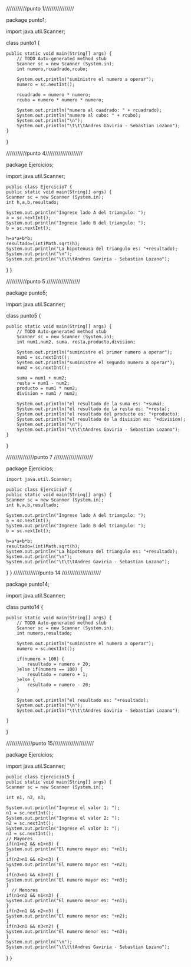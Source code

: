 ///////////punto 1////////////////

package punto1;

import java.util.Scanner;

class punto1 {

	public static void main(String[] args) {
		// TODO Auto-generated method stub
		Scanner sc = new Scanner (System.in);
		int numero,rcuadrado,rcubo;
		
		System.out.println("suministre el numero a operar");
		numero = sc.nextInt();
		
		rcuadrado = numero * numero;
		rcubo = numero * numero * numero;
		
		System.out.println("numero al cuadrado: " + rcuadrado);
		System.out.println("numero al cubo: " + rcubo);
		System.out.println("\n");
		System.out.println("\t\t\tAndres Gaviria - Sebastian Lozano");
	}

}

///////////punto 4////////////////////

package Ejercicios;

import java.util.Scanner;

    public class Ejercicio7 {
    public static void main(String[] args) {
    Scanner sc = new Scanner (System.in);
    int h,a,b,resultado;

    System.out.println("Ingrese lado A del triangulo: ");
    a = sc.nextInt();
    System.out.println("Ingrese lado B del triangulo: ");
    b = sc.nextInt();

    h=a*a+b*b;
    resultado=(int)Math.sqrt(h);
    System.out.println("La hipotenusa del triangulo es: "+resultado);
    System.out.println("\n");
	System.out.println("\t\t\tAndres Gaviria - Sebastian Lozano");
  }
}

///////////punto 5 //////////////////

package punto5;

import java.util.Scanner;

class punto5 {

	public static void main(String[] args) {
		// TODO Auto-generated method stub
		Scanner sc = new Scanner (System.in);
		int num1,num2, suma, resta,producto,division;
		
		System.out.println("suministre el primer numero a operar");
		num1 = sc.nextInt();
		System.out.println("suministre el segundo numero a operar");
		num2 = sc.nextInt();
		
		suma = num1 + num2;
		resta = num1 - num2;
		producto = num1 * num2;
		division = num1 / num2;
		
		System.out.println("el resultado de la suma es: "+suma);
		System.out.println("el resultado de la resta es: "+resta);
		System.out.println("el resultado del producto es: "+producto);
		System.out.println("el resultado de la division es: "+division);
		System.out.println("\n");
		System.out.println("\t\t\tAndres Gaviria - Sebastian Lozano");
	}

}

///////////////punto 7 /////////////////////

package Ejercicios;

    import java.util.Scanner;
    
    public class Ejercicio7 {
    public static void main(String[] args) {
    Scanner sc = new Scanner (System.in);
    int h,a,b,resultado;

    System.out.println("Ingrese lado A del triangulo: ");
    a = sc.nextInt();
    System.out.println("Ingrese lado B del triangulo: ");
    b = sc.nextInt();

    h=a*a+b*b;
    resultado=(int)Math.sqrt(h);
    System.out.println("La hipotenusa del triangulo es: "+resultado);
    System.out.println("\n");
	System.out.println("\t\t\tAndres Gaviria - Sebastian Lozano");
  }
}
//////////////punto 14 /////////////////////

package punto14;

import java.util.Scanner;

class punto14 {

	public static void main(String[] args) {
		// TODO Auto-generated method stub
		Scanner sc = new Scanner (System.in);
		int numero,resultado;
		
		System.out.println("suministre el numero a operar");
		numero = sc.nextInt();
		
		if(numero > 100) {
			resultado = numero + 20;
		}else if(numero == 100) {
			resultado = numero + 1;
		}else {
			resultado = numero - 20;
		}
		
		System.out.println("el resultado es: "+resultado);
		System.out.println("\n");
		System.out.println("\t\t\tAndres Gaviria - Sebastian Lozano");
		
	}

}

//////////////punto 15//////////////////////

package Ejercicios;

import java.util.Scanner;

    public class Ejercicio15 {
    public static void main(String[] args) {
    Scanner sc = new Scanner (System.in);

    int n1, n2, n3;

    System.out.println("Ingrese el valor 1: ");
    n1 = sc.nextInt();
    System.out.println("Ingrese el valor 2: ");
    n2 = sc.nextInt();
    System.out.println("Ingrese el valor 3: ");
    n3 = sc.nextInt();
    // Mayores
    if(n1>n2 && n1>n3) {
    System.out.println("El numero mayor es: "+n1);
    }
    if(n2>n1 && n2>n3) {
    System.out.println("El numero mayor es: "+n2);
    }
    if(n3>n1 && n3>n2) {
    System.out.println("El numero mayor es: "+n3);
    }
      // Menores
    if(n1<n2 && n1<n3) {
    System.out.println("El numero menor es: "+n1);
    }
    if(n2<n1 && n2<n3) {
    System.out.println("El numero menor es: "+n2);
    }
    if(n3<n1 && n3<n2) {
    System.out.println("El numero menor es: "+n3);
    }
    System.out.println("\n");
	System.out.println("\t\t\tAndres Gaviria - Sebastian Lozano");
  }
}
